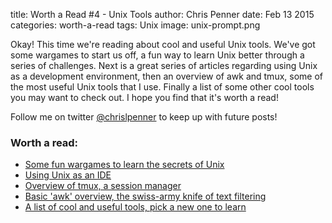 title: Worth a Read #4 - Unix Tools
author: Chris Penner
date: Feb 13 2015
categories: worth-a-read
tags: Unix
image: unix-prompt.png

Okay! This time we're reading about cool and useful Unix tools. We've got some
wargames to start us off, a fun way to learn Unix better through a series of
challenges. Next is a great series of articles regarding using Unix as a
development environment, then an overview of awk and tmux, some of the most
useful Unix tools that I use. Finally a list of some other cool tools you may
want to check out. I hope you find that it's worth a read!

Follow me on twitter
[@chrislpenner](http://www.twitter.com/chrislpenner) to keep up with
future posts!

### Worth a read:

* [Some fun wargames to learn the secrets of Unix](http://overthewire.org/wargames/bandit/)
* [Using Unix as an IDE](http://blog.sanctum.geek.nz/series/unix-as-ide/)
* [Overview of tmux, a session manager](http://code.tutsplus.com/tutorials/intro-to-tmux--net-33889)
* [Basic 'awk' overview, the swiss-army knife of text filtering](http://www.vectorsite.net/tsawk.html)
* [A list of cool and useful tools, pick a new one to learn](http://kkovacs.eu/cool-but-obscure-unix-tools)
